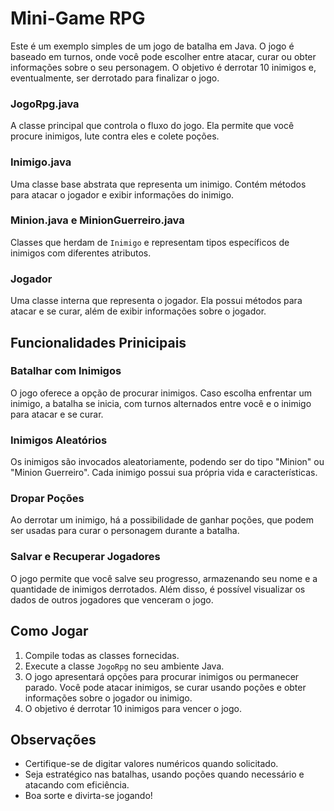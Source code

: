# Mini-Game RPG

Este é um exemplo simples de um jogo de batalha em Java. O jogo é baseado em turnos, onde você pode escolher entre atacar, curar ou obter informações sobre o seu personagem. O objetivo é derrotar 10 inimigos e, eventualmente, ser derrotado para finalizar o jogo.

### JogoRpg.java

A classe principal que controla o fluxo do jogo. Ela permite que você procure inimigos, lute contra eles e colete poções.

### Inimigo.java

Uma classe base abstrata que representa um inimigo. Contém métodos para atacar o jogador e exibir informações do inimigo.

### Minion.java e MinionGuerreiro.java

Classes que herdam de `Inimigo` e representam tipos específicos de inimigos com diferentes atributos.

### Jogador

Uma classe interna que representa o jogador. Ela possui métodos para atacar e se curar, além de exibir informações sobre o jogador.

## Funcionalidades Prinicipais

### Batalhar com Inimigos
O jogo oferece a opção de procurar inimigos. Caso escolha enfrentar um inimigo, a batalha se inicia, com turnos alternados entre você e o inimigo para atacar e se curar.

### Inimigos Aleatórios
Os inimigos são invocados aleatoriamente, podendo ser do tipo "Minion" ou "Minion Guerreiro". Cada inimigo possui sua própria vida e características.

### Dropar Poções
Ao derrotar um inimigo, há a possibilidade de ganhar poções, que podem ser usadas para curar o personagem durante a batalha.

### Salvar e Recuperar Jogadores
O jogo permite que você salve seu progresso, armazenando seu nome e a quantidade de inimigos derrotados. Além disso, é possível visualizar os dados de outros jogadores que venceram o jogo.

## Como Jogar

1. Compile todas as classes fornecidas.
2. Execute a classe `JogoRpg` no seu ambiente Java.
3. O jogo apresentará opções para procurar inimigos ou permanecer parado. Você pode atacar inimigos, se curar usando poções e obter informações sobre o jogador ou inimigo.
4. O objetivo é derrotar 10 inimigos para vencer o jogo.

## Observações
- Certifique-se de digitar valores numéricos quando solicitado.
- Seja estratégico nas batalhas, usando poções quando necessário e atacando com eficiência.
- Boa sorte e divirta-se jogando!
